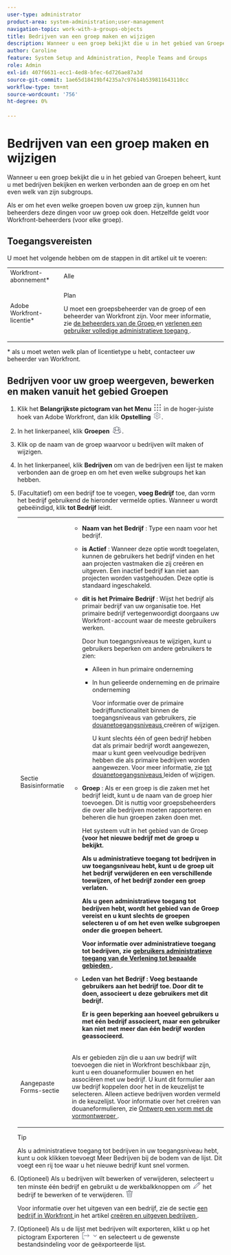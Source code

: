 ```yaml
---
user-type: administrator
product-area: system-administration;user-management
navigation-topic: work-with-a-groups-objects
title: Bedrijven van een groep maken en wijzigen
description: Wanneer u een groep bekijkt die u in het gebied van Groepen beheert, kunt u met bedrijven bekijken en werken verbonden aan de groep en om het even welk van zijn subgroups.
author: Caroline
feature: System Setup and Administration, People Teams and Groups
role: Admin
exl-id: 407f6631-ecc1-4ed8-bfec-6d726ae87a3d
source-git-commit: 1ae65d18419bf4235a7c97614b539811643110cc
workflow-type: tm+mt
source-wordcount: '756'
ht-degree: 0%

---
```


# Bedrijven van een groep maken en wijzigen

Wanneer u een groep bekijkt die u in het gebied van Groepen beheert, kunt u met bedrijven bekijken en werken verbonden aan de groep en om het even welk van zijn subgroups.

Als er om het even welke groepen boven uw groep zijn, kunnen hun beheerders deze dingen voor uw groep ook doen. Hetzelfde geldt voor Workfront-beheerders (voor elke groep).

## Toegangsvereisten

U moet het volgende hebben om de stappen in dit artikel uit te voeren:

<table style="table-layout:auto"> 
 <col> 
 <col> 
 <tbody> 
  <tr> 
   <td role="rowheader">Workfront-abonnement*</td> 
   <td>Alle</td> 
  </tr> 
  <tr> 
   <td role="rowheader">Adobe Workfront-licentie*</td> 
   <td> <p>Plan </p> <p>U moet een groepsbeheerder van de groep of een beheerder van Workfront zijn. Voor meer informatie, zie <a href="../../../administration-and-setup/manage-groups/group-roles/group-administrators.md" class="MCXref xref" data-mc-variable-override=""> de beheerders van de Groep </a> en <a href="../../../administration-and-setup/add-users/configure-and-grant-access/grant-a-user-full-administrative-access.md" class="MCXref xref" data-mc-variable-override=""> verlenen een gebruiker volledige administratieve toegang </a>.</p> </td> 
  </tr> 
 </tbody> 
</table>

&#42; als u moet weten welk plan of licentietype u hebt, contacteer uw beheerder van Workfront.

## Bedrijven voor uw groep weergeven, bewerken en maken vanuit het gebied Groepen

1. Klik het **Belangrijkste pictogram van het Menu** ![](assets/main-menu-icon.png) in de hoger-juiste hoek van Adobe Workfront, dan klik **Opstelling** ![](assets/gear-icon-settings.png).

1. In het linkerpaneel, klik **Groepen** ![](assets/groups-icon.png).

1. Klik op de naam van de groep waarvoor u bedrijven wilt maken of wijzigen.
1. In het linkerpaneel, klik **Bedrijven** om van de bedrijven een lijst te maken verbonden aan de groep en om het even welke subgroups het kan hebben.
1. (Facultatief) om een bedrijf toe te voegen, **voeg Bedrijf** toe, dan vorm het bedrijf gebruikend de hieronder vermelde opties. Wanneer u wordt gebeëindigd, klik **tot Bedrijf** leidt.

   <table style="table-layout:auto"> 
    <col> 
    <col> 
    <tbody> 
     <tr> 
      <td role="rowheader">Sectie Basisinformatie</td> 
      <td> 
       <ul> 
        <li> <p><b> Naam van het Bedrijf </b>: Type een naam voor het bedrijf.</p> </li> 
        <li> <p><b> is Actief </b>: Wanneer deze optie wordt toegelaten, kunnen de gebruikers het bedrijf vinden en het aan projecten vastmaken die zij creëren en uitgeven. Een inactief bedrijf kan niet aan projecten worden vastgehouden. Deze optie is standaard ingeschakeld.</p> </li> 
        <li> <p><b> dit is het Primaire Bedrijf </b>: Wijst het bedrijf als primair bedrijf van uw organisatie toe. Het primaire bedrijf vertegenwoordigt doorgaans uw Workfront-account waar de meeste gebruikers werken.</p> <p>Door hun toegangsniveaus te wijzigen, kunt u gebruikers beperken om andere gebruikers te zien:</p> 
         <ul> 
          <li>Alleen in hun primaire onderneming</li> 
          <li> <p>In hun gelieerde onderneming en de primaire onderneming</p> <p>Voor informatie over de primaire bedrijffunctionaliteit binnen de toegangsniveaus van gebruikers, zie <a href="../../../administration-and-setup/add-users/configure-and-grant-access/create-modify-access-levels.md" class="MCXref xref" data-mc-variable-override=""> douanetoegangsniveaus </a> creëren of wijzigen.</p> <p>U kunt slechts één of geen bedrijf hebben dat als primair bedrijf wordt aangewezen, maar u kunt geen veelvoudige bedrijven hebben die als primaire bedrijven worden aangewezen. Voor meer informatie, zie <a href="../../../administration-and-setup/add-users/configure-and-grant-access/create-modify-access-levels.md" class="MCXref xref" data-mc-variable-override=""> tot douanetoegangsniveaus </a> leiden of wijzigen.</p> </li> 
         </ul> </li> 
        <li> <p><b> Groep </b>: Als er een groep is die zaken met het bedrijf leidt, kunt u de naam van de groep hier toevoegen. Dit is nuttig voor groepsbeheerders die over alle bedrijven moeten rapporteren en beheren die hun groepen zaken doen met.</p> <p data-mc-conditions="SnippetConditions-wf-groups.groups">Het systeem vult in het </strong> gebied van de Groep <strong> {voor het nieuwe bedrijf met de groep u bekijkt.</p> <p data-mc-conditions="SnippetConditions-wf-groups.groups">Als u administratieve toegang tot bedrijven in uw toegangsniveau hebt, kunt u de groep uit het bedrijf verwijderen en een verschillende toewijzen, of het bedrijf zonder een groep verlaten.</p> <p data-mc-conditions="SnippetConditions-wf-groups.groups">Als u geen administratieve toegang tot bedrijven hebt, wordt het <strong> gebied van de Groep </strong> vereist en u kunt slechts de groepen selecteren u of om het even welke subgroepen onder die groepen beheert.</p> <p data-mc-conditions="SnippetConditions-wf-groups.groups">Voor informatie over administratieve toegang tot bedrijven, zie <a href="../../../administration-and-setup/add-users/configure-and-grant-access/grant-users-admin-access-certain-areas.md" class="MCXref xref" data-mc-variable-override=""> gebruikers administratieve toegang van de Verlening tot bepaalde gebieden </a>.</p> </li> 
        <li> <p><b> Leden van het Bedrijf </b>: Voeg bestaande gebruikers aan het bedrijf toe. Door dit te doen, associeert u deze gebruikers met dit bedrijf.</p> <p>Er is geen beperking aan hoeveel gebruikers u met één bedrijf associeert, maar een gebruiker kan niet met meer dan één bedrijf worden geassocieerd.</p> </li> 
       </ul> </td> 
     </tr>
     <tr> 
      <td role="rowheader">Aangepaste Forms-sectie</td> 
      <td> <p>Als er gebieden zijn die u aan uw bedrijf wilt toevoegen die niet in Workfront beschikbaar zijn, kunt u een douaneformulier bouwen en het associëren met uw bedrijf. U kunt dit formulier aan uw bedrijf koppelen door het in de keuzelijst te selecteren. Alleen actieve bedrijven worden vermeld in de keuzelijst. Voor informatie over het creëren van douaneformulieren, zie <a href="/help/quicksilver/administration-and-setup/customize-workfront/create-manage-custom-forms/form-designer/design-a-form/design-a-form.md"> Ontwerp een vorm met de vormontwerper </a>. </p> </td> 
     </tr> 
    </tbody> 
   </table>

   >[!TIP]
   >
   >Als u administratieve toegang tot bedrijven in uw toegangsniveau hebt, kunt u ook klikken toevoegt Meer Bedrijven bij de bodem van de lijst. Dit voegt een rij toe waar u het nieuwe bedrijf kunt snel vormen.

1. (Optioneel) Als u bedrijven wilt bewerken of verwijderen, selecteert u ten minste één bedrijf en gebruikt u de werkbalkknoppen om ![](assets/edit-icon.png) het bedrijf te bewerken of te verwijderen. ![](assets/delete.png)

   Voor informatie over het uitgeven van een bedrijf, zie de sectie [ een bedrijf in Workfront ](../../../administration-and-setup/set-up-workfront/organizational-setup/create-and-edit-companies.md#adding-a-company-to-workfront) in het artikel [ creëren en uitgeven bedrijven ](../../../administration-and-setup/set-up-workfront/organizational-setup/create-and-edit-companies.md).

1. (Optioneel) Als u de lijst met bedrijven wilt exporteren, klikt u op het pictogram Exporteren ![](assets/export.png) en selecteert u de gewenste bestandsindeling voor de geëxporteerde lijst.
